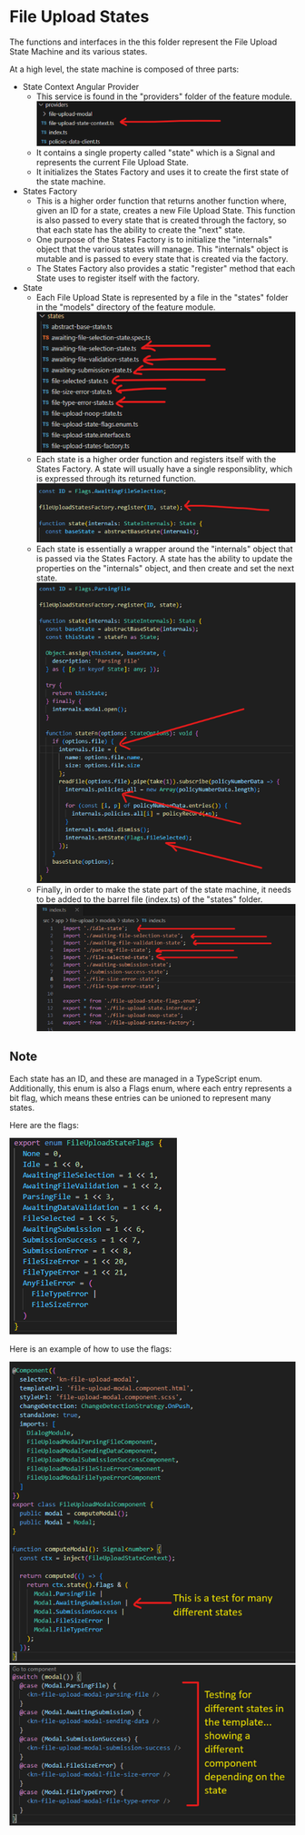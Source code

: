 # File Upload States
The functions and interfaces in the this folder represent the File Upload State Machine and its various states.

At a high level, the state machine is composed of three parts:
- State Context Angular Provider
  - This service is found in the "providers" folder of the feature module.
  ![state context](../../../../../readme-assets/state-context.png)
  - It contains a single property called "state" which is a Signal and represents the current File Upload State.
  - It initializes the States Factory and uses it to create the first state of the state machine.
- States Factory
  - This is a higher order function that returns another function where, given an ID for a state, creates a new File Upload State. This function is also passed to every state that is created through the factory, so that each state has the ability to create the "next" state.
  - One purpose of the States Factory is to initialize the "internals" object that the various states will manage. This "internals" object is mutable and is passed to every state that is created via the factory.
  - The States Factory also provides a static "register" method that each State uses to register itself with the factory.
- State
  - Each File Upload State is represented by a file in the "states" folder in the "models" directory of the feature module.
  ![states-folder](../../../../../readme-assets/states-folder.png)
  - Each state is a higher order function and registers itself with the States Factory. A state will usually have a single responsiblity, which is expressed through its returned function.
  ![state-registration](../../../../../readme-assets/state-registration.png)
  - Each state is essentially a wrapper around the "internals" object that is passed via the States Factory. A state has the ability to update the properties on the "internals" object, and then create and set the next state. 
  ![state-update-next](../../../../../readme-assets/state-update-next.png)
  - Finally, in order to make the state part of the state machine, it needs to be added to the barrel file (index.ts) of the "states" folder.
  ![[state-imports]](../../../../../readme-assets/state-imports.png)
## Note
Each state has an ID, and these are managed in a TypeScript enum. Additionally, this enum is also a Flags enum, where each entry represents a bit flag, which means these entries can be unioned to represent many states.

Here are the flags:

![state-flags](../../../../../readme-assets/state-flags.png)

Here is an example of how to use the flags:

![state-test-001](../../../../../readme-assets/state-test-001.png)
![state-test-002](../../../../../readme-assets/state-test-002.png)

